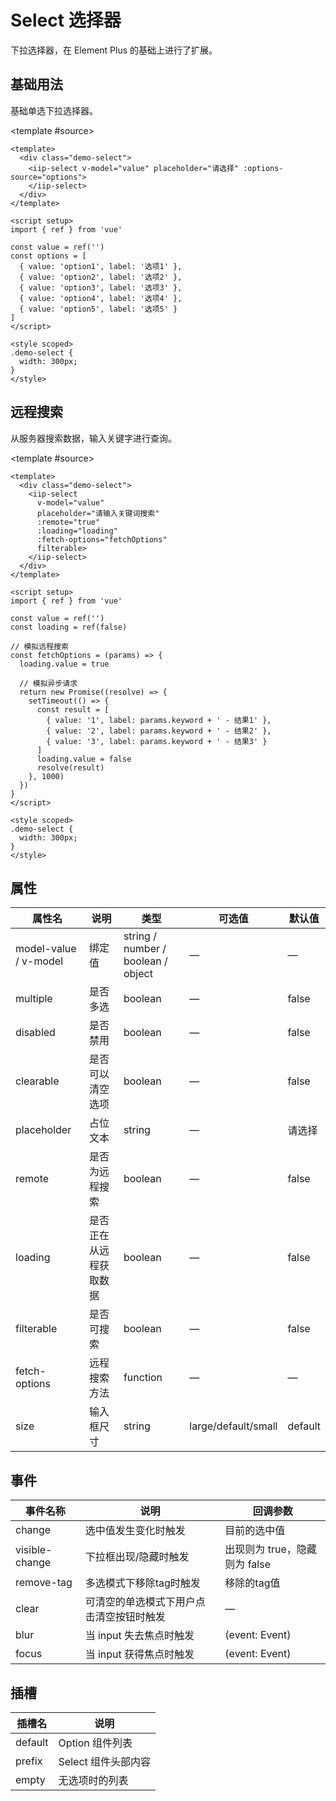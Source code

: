 # Select 选择器

下拉选择器，在 Element Plus 的基础上进行了扩展。

## 基础用法

基础单选下拉选择器。

<demo>
  <SelectBasic />
  
  <template #source>

```vue
<template>
  <div class="demo-select">
    <iip-select v-model="value" placeholder="请选择" :options-source="options">
    </iip-select>
  </div>
</template>

<script setup>
import { ref } from 'vue'

const value = ref('')
const options = [
  { value: 'option1', label: '选项1' },
  { value: 'option2', label: '选项2' },
  { value: 'option3', label: '选项3' },
  { value: 'option4', label: '选项4' },
  { value: 'option5', label: '选项5' }
]
</script>

<style scoped>
.demo-select {
  width: 300px;
}
</style>
```

  </template>
</demo>

## 远程搜索

从服务器搜索数据，输入关键字进行查询。

<demo>
  <SelectRemote />
  
  <template #source>

```vue
<template>
  <div class="demo-select">
    <iip-select 
      v-model="value" 
      placeholder="请输入关键词搜索" 
      :remote="true"
      :loading="loading"
      :fetch-options="fetchOptions"
      filterable>
    </iip-select>
  </div>
</template>

<script setup>
import { ref } from 'vue'

const value = ref('')
const loading = ref(false)

// 模拟远程搜索
const fetchOptions = (params) => {
  loading.value = true
  
  // 模拟异步请求
  return new Promise((resolve) => {
    setTimeout(() => {
      const result = [
        { value: '1', label: params.keyword + ' - 结果1' },
        { value: '2', label: params.keyword + ' - 结果2' },
        { value: '3', label: params.keyword + ' - 结果3' }
      ]
      loading.value = false
      resolve(result)
    }, 1000)
  })
}
</script>

<style scoped>
.demo-select {
  width: 300px;
}
</style>
```

  </template>
</demo>

## 属性

| 属性名 | 说明 | 类型 | 可选值 | 默认值 |
|------|------|------|------|------|
| model-value / v-model | 绑定值 | string / number / boolean / object | — | — |
| multiple | 是否多选 | boolean | — | false |
| disabled | 是否禁用 | boolean | — | false |
| clearable | 是否可以清空选项 | boolean | — | false |
| placeholder | 占位文本 | string | — | 请选择 |
| remote | 是否为远程搜索 | boolean | — | false |
| loading | 是否正在从远程获取数据 | boolean | — | false |
| filterable | 是否可搜索 | boolean | — | false |
| fetch-options | 远程搜索方法 | function | — | — |
| size | 输入框尺寸 | string | large/default/small | default |

## 事件

| 事件名称 | 说明 | 回调参数 |
|------|------|------|
| change | 选中值发生变化时触发 | 目前的选中值 |
| visible-change | 下拉框出现/隐藏时触发 | 出现则为 true，隐藏则为 false |
| remove-tag | 多选模式下移除tag时触发 | 移除的tag值 |
| clear | 可清空的单选模式下用户点击清空按钮时触发 | — |
| blur | 当 input 失去焦点时触发 | (event: Event) |
| focus | 当 input 获得焦点时触发 | (event: Event) |

## 插槽

| 插槽名 | 说明 |
|------|------|
| default | Option 组件列表 |
| prefix | Select 组件头部内容 |
| empty | 无选项时的列表 | 